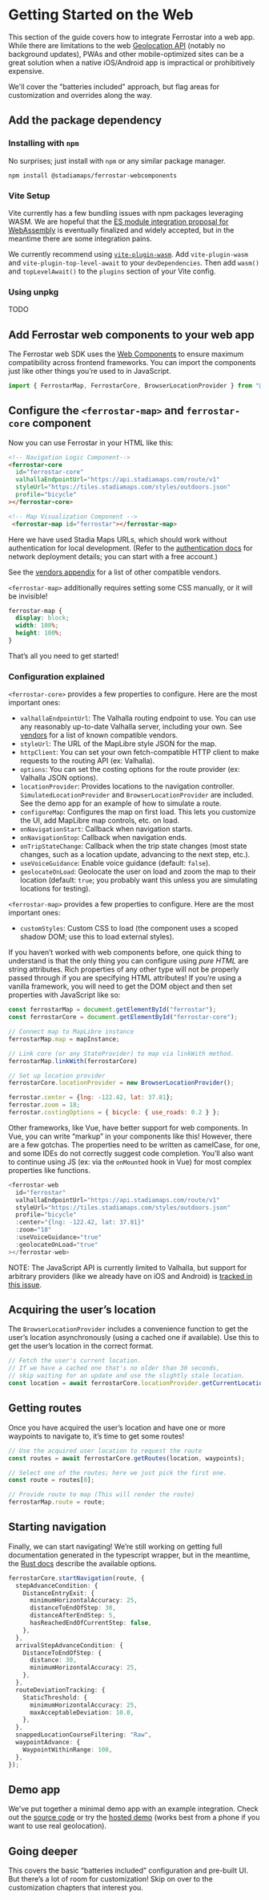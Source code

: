 # Getting Started on the Web

This section of the guide covers how to integrate Ferrostar into a web app.
While there are limitations to the web [Geolocation API](https://developer.mozilla.org/en-US/docs/Web/API/Geolocation_API)
(notably no background updates),
PWAs and other mobile-optimized sites
can be a great solution when a native iOS/Android app is impractical or prohibitively expensive.

We'll cover the "batteries included" approach, but flag areas for customization and overrides along the way.

## Add the package dependency

### Installing with `npm`

No surprises; just install with `npm` or any similar package manager.

```shell
npm install @stadiamaps/ferrostar-webcomponents
```

### Vite Setup

Vite currently has a few bundling issues with npm packages leveraging WASM.
We are hopeful that the [ES module integration proposal for WebAssembly](https://github.com/WebAssembly/esm-integration)
is eventually finalized and widely accepted,
but in the meantime there are some integration pains.

We currently recommend using [`vite-plugin-wasm`](https://github.com/Menci/vite-plugin-wasm?tab=readme-ov-file).
Add `vite-plugin-wasm` and `vite-plugin-top-level-await` to your `devDependencies`.
Then add `wasm()` and `topLevelAwait()` to the `plugins` section of your Vite config.

### Using unpkg

TODO

## Add Ferrostar web components to your web app

The Ferrostar web SDK uses the [Web Components](https://developer.mozilla.org/en-US/docs/Web/API/Web_components)
to ensure maximum compatibility across frontend frameworks.
You can import the components just like other things you’re used to in JavaScript.

```javascript
import { FerrostarMap, FerrostarCore, BrowserLocationProvider } from "@stadiamaps/ferrostar-webcomponents";
```

## Configure the `<ferrostar-map>` and `ferrostar-core` component

Now you can use Ferrostar in your HTML like this:

```html
<!-- Navigation Logic Component-->
<ferrostar-core
  id="ferrostar-core"
  valhallaEndpointUrl="https://api.stadiamaps.com/route/v1"
  styleUrl="https://tiles.stadiamaps.com/styles/outdoors.json"
  profile="bicycle"
></ferrostar-core>

<!-- Map Visualization Component -->
 <ferrostar-map id="ferrostar"></ferrostar-map>
```

Here we have used Stadia Maps URLs, which should work without authentication for local development.
(Refer to the [authentication docs](https://docs.stadiamaps.com/authentication/)
for network deployment details; you can start with a free account.)

See the [vendors appendix](./vendors.md) for a list of other compatible vendors.

`<ferrostar-map>`  additionally requires setting some CSS manually, or it will be invisible!

```css
ferrostar-map {
  display: block;
  width: 100%;
  height: 100%;
}
```

That’s all you need to get started!

### Configuration explained

`<ferrostar-core>` provides a few properties to configure.
Here are the most important ones:

- `valhallaEndpointUrl`: The Valhalla routing endpoint to use. You can use any reasonably up-to-date Valhalla server, including your own. See [vendors](./vendor.md#routing) for a list of known compatible vendors.
- `styleUrl`: The URL of the MapLibre style JSON for the map.
- `httpClient`: You can set your own fetch-compatible HTTP client to make requests to the routing API (ex: Valhalla).
- `options`: You can set the costing options for the route provider (ex: Valhalla JSON options).
- `locationProvider`: Provides locations to the navigation controller.
  `SimulatedLocationProvider` and `BrowserLocationProvider` are included.
  See the demo app for an example of how to simulate a route.
- `configureMap`: Configures the map on first load. This lets you customize the UI, add MapLibre map controls, etc. on load.
- `onNavigationStart`: Callback when navigation starts.
- `onNavigationStop`: Callback when navigation ends.
- `onTripStateChange`: Callback when the trip state changes (most state changes, such as a location update, advancing to the next step, etc.).
- `useVoiceGuidance`: Enable voice guidance (default: `false`).
- `geolocateOnLoad`: Geolocate the user on load and zoom the map to their location (default: `true`; you probably want this unless you are simulating locations for testing).

`<ferrostar-map>` provides a few properties to configure.
Here are the most important ones:

- `customStyles`: Custom CSS to load (the component uses a scoped shadow DOM; use this to load external styles).

If you haven’t worked with web components before,
one quick thing to understand is that the only thing you can configure
using *pure HTML* are string attributes.
Rich properties of any other type will not be properly passed through
if you are specifying HTML attributes!
If you’re using a vanilla framework, you will need to get the DOM object
and then set properties with JavaScript like so:

```javascript
const ferrostarMap = document.getElementById("ferrostar");
const ferrostarCore = document.getElementById("ferrostar-core");

// Connect map to MapLibre instance
ferrostarMap.map = mapInstance;

// Link core (or any StateProvider) to map via linkWith method.
ferrostarMap.linkWith(ferrostarCore)

// Set up location provider
ferrostarCore.locationProvider = new BrowserLocationProvider();

ferrostar.center = {lng: -122.42, lat: 37.81};
ferrostar.zoom = 18;
ferrostar.costingOptions = { bicycle: { use_roads: 0.2 } };
```

Other frameworks, like Vue, have better support for web components.
In Vue, you can write “markup” in your components like this!
However, there are a few gotchas.
The properties need to be written as camelCase, for one,
and some IDEs do not correctly suggest code completion.
You’ll also want to continue using JS (ex: via the `onMounted` hook in Vue)
for most complex properties like functions.

```javascript
<ferrostar-web
  id="ferrostar"
  valhallaEndpointUrl="https://api.stadiamaps.com/route/v1"
  styleUrl="https://tiles.stadiamaps.com/styles/outdoors.json"
  profile="bicycle"
  :center="{lng: -122.42, lat: 37.81}"
  :zoom="18"
  :useVoiceGuidance="true"
  :geolocateOnLoad="true"
></ferrostar-web>
```

NOTE: The JavaScript API is currently limited to Valhalla,
but support for arbitrary providers (like we already have on iOS and Android)
is [tracked in this issue](https://github.com/stadiamaps/ferrostar/issues/191).

## Acquiring the user’s location

The `BrowserLocationProvider` includes a convenience function
to get the user’s location asynchronously (using a cached one if available).
Use this to get the user’s location in the correct format.

```typescript
// Fetch the user's current location.
// If we have a cached one that's no older than 30 seconds,
// skip waiting for an update and use the slightly stale location.
const location = await ferrostarCore.locationProvider.getCurrentLocation(30_000);
```

## Getting routes

Once you have acquired the user’s location and have one or more waypoints to navigate to,
it’s time to get some routes!

```typescript
// Use the acquired user location to request the route
const routes = await ferrostarCore.getRoutes(location, waypoints);

// Select one of the routes; here we just pick the first one.
const route = routes[0];

// Provide route to map (This will render the route)
ferrostarMap.route = route;
```

## Starting navigation

Finally, we can start navigating!
We’re still working on getting full documentation generated in the typescript wrapper,
but in the meantime, the [Rust docs](https://docs.rs/ferrostar/latest/ferrostar/navigation_controller/models/struct.NavigationControllerConfig.html)
describe the available options.

```typescript
ferrostarCore.startNavigation(route, {
  stepAdvanceCondition: {
    DistanceEntryExit: {
      minimumHorizontalAccuracy: 25,
      distanceToEndOfStep: 30,
      distanceAfterEndStep: 5,
      hasReachedEndOfCurrentStep: false,
    },
  },
  arrivalStepAdvanceCondition: {
    DistanceToEndOfStep: {
      distance: 30,
      minimumHorizontalAccuracy: 25,
    },
  },
  routeDeviationTracking: {
    StaticThreshold: {
      minimumHorizontalAccuracy: 25,
      maxAcceptableDeviation: 10.0,
    },
  },
  snappedLocationCourseFiltering: "Raw",
  waypointAdvance: {
    WaypointWithinRange: 100,
  },
});
```

## Demo app

We've put together a minimal demo app with an example integration.
Check out the [source code](https://github.com/stadiamaps/ferrostar/tree/main/web/index.html)
or try the [hosted demo](https://stadiamaps.github.io/ferrostar/web-demo)
(works best from a phone if you want to use real geolocation).

## Going deeper

This covers the basic “batteries included” configuration and pre-built UI.
But there’s a lot of room for customization!
Skip on over to the customization chapters that interest you.
